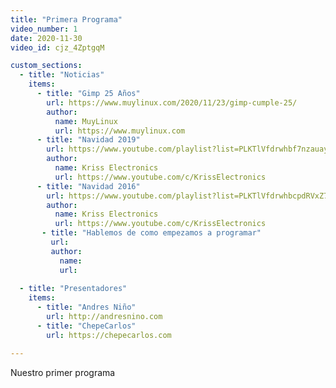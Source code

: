 ```yaml
---
title: "Primera Programa"
video_number: 1
date: 2020-11-30
video_id: cjz_4ZptgqM

custom_sections:
  - title: "Noticias"
    items:
      - title: "Gimp 25 Años"
        url: https://www.muylinux.com/2020/11/23/gimp-cumple-25/
        author:
          name: MuyLinux
          url: https://www.muylinux.com
      - title: "Navidad 2019"
        url: https://www.youtube.com/playlist?list=PLKTlVfdrwhbf7nzauay6J120q3kEWXFcl
        author:
          name: Kriss Electronics
          url: https://www.youtube.com/c/KrissElectronics
      - title: "Navidad 2016"
        url: https://www.youtube.com/playlist?list=PLKTlVfdrwhbcpdRVxZ7LXM8p4MMh8mfNA
        author:
          name: Kriss Electronics
          url: https://www.youtube.com/c/KrissElectronics
       - title: "Hablemos de como empezamos a programar"
         url:
         author:
           name:
           url:
        
  - title: "Presentadores"
    items:
      - title: "Andres Niño"
        url: http://andresnino.com
      - title: "ChepeCarlos"
        url: https://chepecarlos.com

---
```


Nuestro primer programa
